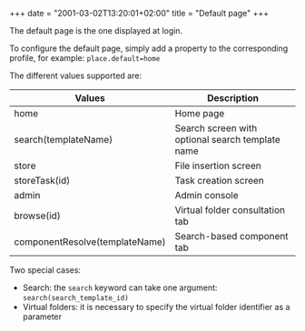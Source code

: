 +++
date = "2001-03-02T13:20:01+02:00"
title = "Default page"
+++



The default page is the one displayed at login.


To configure the default page, simply add a property to the corresponding profile, for example: ``place.default=home``

The different values supported are: 


| Values                          | Description                                                                                 |
|----------------------------------|---------------------------------------------------------------------------------------------|
|home                              | Home page                                                                              |
|search(templateName)              | Search screen with optional search template name                             |
|store        	                   | File insertion screen                                                                |
|storeTask(id)        	           | Task creation screen                                                                  |
|admin       	                   | Admin console                                                                    |
|browse(id)                        | Virtual folder consultation tab                                                   |
|componentResolve(templateName)    | Search-based component tab                                                  |

Two special cases: 

* Search: the `search` keyword can take one argument: ``search(search_template_id)``
* Virtual folders: it is necessary to specify the virtual folder identifier as a parameter

